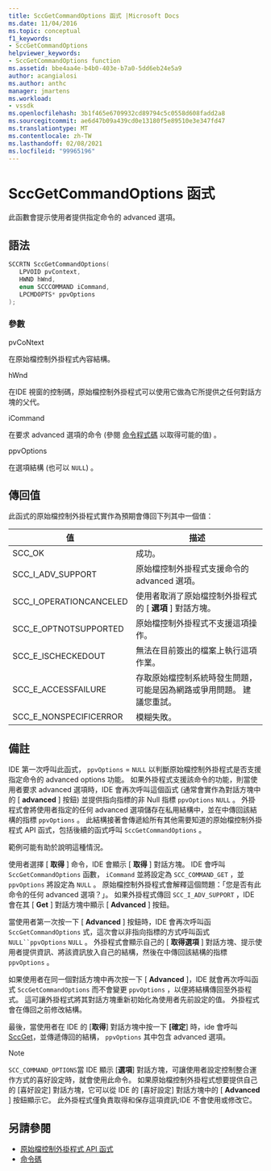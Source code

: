 ```yaml
---
title: SccGetCommandOptions 函式 |Microsoft Docs
ms.date: 11/04/2016
ms.topic: conceptual
f1_keywords:
- SccGetCommandOptions
helpviewer_keywords:
- SccGetCommandOptions function
ms.assetid: bbe4aa4e-b4b0-403e-b7a0-5dd6eb24e5a9
author: acangialosi
ms.author: anthc
manager: jmartens
ms.workload:
- vssdk
ms.openlocfilehash: 3b1f465e6709932cd89794c5c0558d608fadd2a8
ms.sourcegitcommit: ae6d47b09a439cd0e13180f5e89510e3e347fd47
ms.translationtype: MT
ms.contentlocale: zh-TW
ms.lasthandoff: 02/08/2021
ms.locfileid: "99965196"
---
```

# <a name="sccgetcommandoptions-function"></a>SccGetCommandOptions 函式
此函數會提示使用者提供指定命令的 advanced 選項。

## <a name="syntax"></a>語法

```cpp
SCCRTN SccGetCommandOptions(
   LPVOID pvContext,
   HWND hWnd,
   enum SCCCOMMAND iCommand,
   LPCMDOPTS* ppvOptions
);
```

### <a name="parameters"></a>參數
 pvCoNtext

在原始檔控制外掛程式內容結構。

 hWnd

在IDE 視窗的控制碼，原始檔控制外掛程式可以使用它做為它所提供之任何對話方塊的父代。

 iCommand

在要求 advanced 選項的命令 (參閱 [命令程式碼](../extensibility/command-code-enumerator.md) 以取得可能的值) 。

 ppvOptions

在選項結構 (也可以 `NULL`) 。

## <a name="return-value"></a>傳回值
 此函式的原始檔控制外掛程式實作為預期會傳回下列其中一個值：

|值|描述|
|-----------|-----------------|
|SCC_OK|成功。|
|SCC_I_ADV_SUPPORT|原始檔控制外掛程式支援命令的 advanced 選項。|
|SCC_I_OPERATIONCANCELED|使用者取消了原始檔控制外掛程式的 [ **選項** ] 對話方塊。|
|SCC_E_OPTNOTSUPPORTED|原始檔控制外掛程式不支援這項操作。|
|SCC_E_ISCHECKEDOUT|無法在目前簽出的檔案上執行這項作業。|
|SCC_E_ACCESSFAILURE|存取原始檔控制系統時發生問題，可能是因為網路或爭用問題。 建議您重試。|
|SCC_E_NONSPECIFICERROR|模糊失敗。|

## <a name="remarks"></a>備註
 IDE 第一次呼叫此函式， `ppvOptions` = `NULL` 以判斷原始檔控制外掛程式是否支援指定命令的 advanced options 功能。 如果外掛程式支援該命令的功能，則當使用者要求 advanced 選項時，IDE 會再次呼叫這個函式 (通常會實作為對話方塊中的 [ **advanced** ] 按鈕) 並提供指向指標的非 Null 指標 `ppvOptions` `NULL` 。 外掛程式會將使用者指定的任何 advanced 選項儲存在私用結構中，並在中傳回該結構的指標 `ppvOptions` 。 此結構接著會傳遞給所有其他需要知道的原始檔控制外掛程式 API 函式，包括後續的函式呼叫 `SccGetCommandOptions` 。

 範例可能有助於說明這種情況。

 使用者選擇 [ **取得** ] 命令，IDE 會顯示 [ **取得** ] 對話方塊。 IDE 會呼叫 `SccGetCommandOptions` 函數， `iCommand` 並將設定為 `SCC_COMMAND_GET` ，並 `ppvOptions` 將設定為 `NULL` 。 原始檔控制外掛程式會解釋這個問題：「您是否有此命令的任何 advanced 選項？」。 如果外掛程式傳回 `SCC_I_ADV_SUPPORT` ，IDE 會在其 [ **Get** ] 對話方塊中顯示 [ **Advanced** ] 按鈕。

 當使用者第一次按一下 [ **Advanced** ] 按鈕時，IDE 會再次呼叫函 `SccGetCommandOptions` 式，這次會以非指向指標的方式呼叫函式 `NULL``ppvOptions` `NULL` 。 外掛程式會顯示自己的 [ **取得選項** ] 對話方塊、提示使用者提供資訊、將該資訊放入自己的結構，然後在中傳回該結構的指標 `ppvOptions` 。

 如果使用者在同一個對話方塊中再次按一下 [ **Advanced** ]，IDE 就會再次呼叫函式 `SccGetCommandOptions` 而不會變更 `ppvOptions` ，以便將結構傳回至外掛程式。 這可讓外掛程式將其對話方塊重新初始化為使用者先前設定的值。 外掛程式會在傳回之前修改結構。

 最後，當使用者在 IDE 的 [**取得**] 對話方塊中按一下 **[確定**] 時，ide 會呼叫 [SccGet](../extensibility/sccget-function.md)，並傳遞傳回的結構， `ppvOptions` 其中包含 advanced 選項。

> [!NOTE]
> `SCC_COMMAND_OPTIONS`當 IDE 顯示 [**選項**] 對話方塊，可讓使用者設定控制整合運作方式的喜好設定時，就會使用此命令。 如果原始檔控制外掛程式想要提供自己的 [喜好設定] 對話方塊，它可以從 IDE 的 [喜好設定] 對話方塊中的 [ **Advanced** ] 按鈕顯示它。 此外掛程式僅負責取得和保存這項資訊;IDE 不會使用或修改它。

## <a name="see-also"></a>另請參閱
- [原始檔控制外掛程式 API 函式](../extensibility/source-control-plug-in-api-functions.md)
- [命令碼](../extensibility/command-code-enumerator.md)

